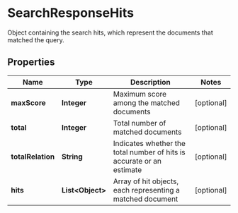 

# SearchResponseHits

Object containing the search hits, which represent the documents that matched the query.

## Properties

| Name | Type | Description | Notes |
|------------ | ------------- | ------------- | -------------|
|**maxScore** | **Integer** | Maximum score among the matched documents |  [optional] |
|**total** | **Integer** | Total number of matched documents |  [optional] |
|**totalRelation** | **String** | Indicates whether the total number of hits is accurate or an estimate |  [optional] |
|**hits** | **List&lt;Object&gt;** | Array of hit objects, each representing a matched document |  [optional] |



